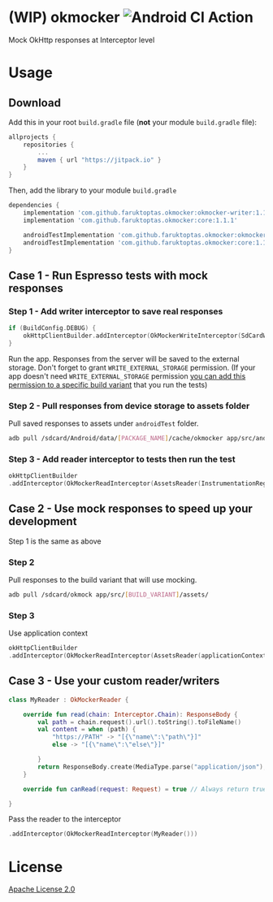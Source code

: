 # (WIP) okmocker ![Android CI Action](https://github.com/faruktoptas/okmocker/workflows/build/badge.svg)

Mock OkHttp responses at Interceptor level

# Usage

## Download
Add this in your root `build.gradle` file (**not** your module `build.gradle` file):

```gradle
allprojects {
    repositories {
        ...
        maven { url "https://jitpack.io" }
    }
}
```

Then, add the library to your module `build.gradle`
```gradle
dependencies {
    implementation 'com.github.faruktoptas.okmocker:okmocker-writer:1.1.1'
    implementation 'com.github.faruktoptas.okmocker:core:1.1.1'

    androidTestImplementation 'com.github.faruktoptas.okmocker:okmocker-reader:1.1.1'
    androidTestImplementation 'com.github.faruktoptas.okmocker:core:1.1.1'
}
```

## Case 1 - Run Espresso tests with mock responses
### Step 1 - Add writer interceptor to save real responses
```kotlin
if (BuildConfig.DEBUG) {
    okHttpClientBuilder.addInterceptor(OkMockerWriteInterceptor(SdCardWriter(context)))
}
```
Run the app. Responses from the server will be saved to the external storage. Don't forget to grant `WRITE_EXTERNAL_STORAGE` permission. (If your app doesn't need `WRITE_EXTERNAL_STORAGE` permission [you can add this permission to a specific build variant](https://medium.com/android-bits/implement-build-variant-specific-permissions-a330540871b0) that you run the tests)

### Step 2 - Pull responses from device storage to assets folder
Pull saved responses to assets under `androidTest` folder.
```bash
adb pull /sdcard/Android/data/[PACKAGE_NAME]/cache/okmocker app/src/androidTest/assets
```

### Step 3 - Add reader interceptor to tests then run the test
```kotlin
okHttpClientBuilder
.addInterceptor(OkMockerReadInterceptor(AssetsReader(InstrumentationRegistry.getContext().assets)))
```

## Case 2 - Use mock responses to speed up your development
Step 1 is the same as above
 
### Step 2 
Pull responses to the build variant that will use mocking.
```bash
adb pull /sdcard/okmock app/src/[BUILD_VARIANT]/assets/
````
### Step 3
Use application context
```kotlin
okHttpClientBuilder
.addInterceptor(OkMockerReadInterceptor(AssetsReader(applicationContext.assets)))
```

## Case 3 - Use your custom reader/writers
```kotlin
class MyReader : OkMockerReader {

    override fun read(chain: Interceptor.Chain): ResponseBody {
        val path = chain.request().url().toString().toFileName()
        val content = when (path) {
            "https://PATH" -> "[{\"name\":\"path\"}]"
            else -> "[{\"name\":\"else\"}]"

        }
        return ResponseBody.create(MediaType.parse("application/json"), content)
    }

    override fun canRead(request: Request) = true // Always return true

}
```

Pass the reader to the interceptor

```kotlin
.addInterceptor(OkMockerReadInterceptor(MyReader()))
```

# License
[Apache License 2.0](https://github.com/faruktoptas/okmocker/blob/master/LICENSE)
